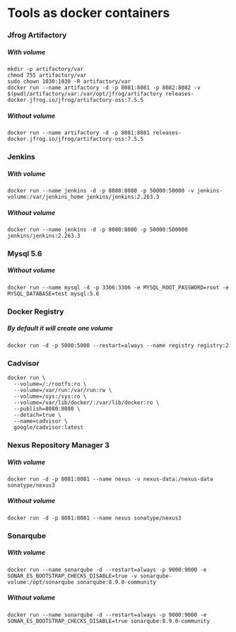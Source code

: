 # Tools as docker containers
### Jfrog Artifactory
##### With volume
```
mkdir -p artifactory/var
chmod 755 artifactory/var
sudo chown 1030:1030 -R artifactory/var
docker run --name artifactory -d -p 8081:8081 -p 8082:8082 -v $(pwd)/artifactory/var:/var/opt/jfrog/artifactory releases-docker.jfrog.io/jfrog/artifactory-oss:7.5.5
```
##### Without volume
`docker run --name artifactory -d -p 8081:8081 releases-docker.jfrog.io/jfrog/artifactory-oss:7.5.5`

### Jenkins
##### With volume
`docker run --name jenkins -d -p 8080:8080 -p 50000:50000 -v jenkins-volume:/var/jenkins_home jenkins/jenkins:2.263.3`

##### Without volume
`docker run --name jenkins -d -p 8080:8080 -p 50000:500000 jenkins/jenkins:2.263.3`

### Mysql 5.6
##### Without volume
`docker run --name mysql -d -p 3306:3306 -e MYSQL_ROOT_PASSWORD=root -e MYSQL_DATABASE=test mysql:5.6`

### Docker Registry
##### By default it will create one volume
`docker run -d -p 5000:5000 --restart=always --name registry registry:2`

### Cadvisor
```
docker run \
  --volume=/:/rootfs:ro \
  --volume=/var/run:/var/run:rw \
  --volume=/sys:/sys:ro \
  --volume=/var/lib/docker/:/var/lib/docker:ro \
  --publish=8080:8080 \
  --detach=true \
  --name=cadvisor \
  google/cadvisor:latest
```

### Nexus Repository Manager 3
##### With volume
`docker run -d -p 8081:8081 --name nexus -v nexus-data:/nexus-data sonatype/nexus3`

##### Without volume
`docker run -d -p 8081:8081 --name nexus sonatype/nexus3`

### Sonarqube
##### With volume
`docker run --name sonarqube -d --restart=always -p 9000:9000 -e SONAR_ES_BOOTSTRAP_CHECKS_DISABLE=true -v sonarqube-volume:/opt/sonarqube sonarqube:8.9.0-community`

##### Without volume
`docker run --name sonarqube -d --restart=always -p 9000:9000 -e SONAR_ES_BOOTSTRAP_CHECKS_DISABLE=true sonarqube:8.9.0-community`
